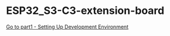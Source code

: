 # ESP32_S3-C3-extension-board

[Go to part1 - Setting Up Development Environment](./Setting-Up-Development-Environment/Setting-Up-Development-Environment.md)


